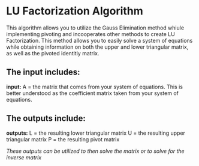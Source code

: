 # LU Factorization Algorithm
This algorithm allows you to utilize the Gauss Elimination method whiule implementing pivoting and incooperates other methods to create LU Factorization. This method allows you to easily solve a system of equations while obtaining information on both the upper and lower triangular matrix, as well as the pivoted identitiy matrix. 
## The input includes:
**input:**
A = the matrix that comes from your system of equations. This is better understood as the coefficient matrix taken from your system of equations.
## The outputs include:
**outputs:**
  L = the resulting lower triangular matrix
  U = the resulting upper triangular matrix
  P = the resulting pivot matrix
  
  *These outputs can be utilized to then solve the matrix or to solve for the inverse matrix*
